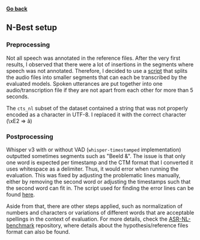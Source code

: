 [**Go back**](./nbest_res.md)

## N-Best setup
### Preprocessing

Not all speech was annotated in the reference files. After the very first results, I observed that there were a lot of insertions in the segments where speech was not annotated. Therefore, I decided to use a [script](https://github.com/greenw0lf/OH-SMArt/blob/master/reference2stm/segment_nbest.ipynb) that splits the audio files into smaller segments that can each be transcribed by the evaluated models. Spoken utterances are put together into one audio/transcription file if they are not apart from each other for more than 5 seconds.

The `cts_nl` subset of the dataset contained a string that was not properly encoded as a character in UTF-8. I replaced it with the correct character (\xE2 => â)

### Postprocessing

Whisper v3 with or without VAD (`whisper-timestamped` implementation) outputted sometimes segments such as "Beeld &". The issue is that only one word is expected per timestamp and the CTM format that I converted it uses whitespace as a delimiter. Thus, it would error when running the evaluation. This was fixed by adjusting the problematic lines manually, either by removing the second word or adjusting the timestamps such that the second word can fit in. The script used for finding the error lines can be found [here](https://github.com/greenw0lf/OH-SMArt/blob/master/whisper2ctm/validate_ctm.py).

Aside from that, there are other steps applied, such as normalization of numbers and characters or variations of different words that are acceptable spellings in the context of evaluation. For more details, check the [ASR-NL-benchmark](https://github.com/opensource-spraakherkenning-nl/ASR_NL_benchmark) repository, where details about the hypothesis/reference files format can also be found.